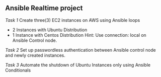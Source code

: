 ****Ansible Realtime project****
---
*Task 1*
Create three(3) EC2 instances on AWS using Ansible loops

- 2 Instances with Ubuntu Distribution
- 1 Instance with Centos Distribution
Hint: Use connection: local on Ansible Control node.

*Task 2*
Set up passwordless authentication between Ansible control node and newly created instances.

*Task 3*
Automate the shutdown of Ubuntu Instances only using Ansible Conditionals
